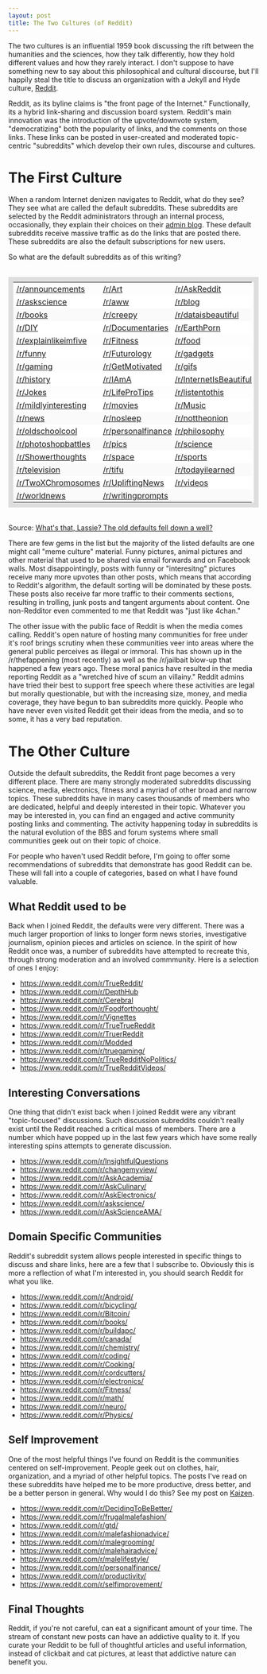 ```yaml
---
layout: post
title: The Two Cultures (of Reddit)
---
```


The two cultures is an influential 1959 book discussing the rift between the humanities and the sciences, how they talk differently, how they hold different values and how they rarely interact. I don't suppose to have something new to say about this philosophical and cultural discourse, but I'll happily steal the title to discuss an organization with a Jekyll and Hyde culture, [Reddit](http://www.reddit.com).

Reddit, as its byline claims is "the front page of the Internet." Functionally, its a hybrid link-sharing and discussion board system. Reddit's main innovation was the introduction of the upvote/downvote system, "democratizing" both the popularity of links, and the comments on those links. These links can be posted in user-created and moderated topic-centric "subreddits" which develop their own rules, discourse and cultures.

# The First Culture

When a random Internet denizen navigates to Reddit, what do they see? They see what are called the default subreddits. These subreddits are selected by the Reddit administrators through an internal process, occasionally, they explain their choices on their [admin blog](http://www.redditblog.com/). These default subreddits receive massive traffic as do the links that are posted there. These subreddits are also the default subscriptions for new users.

So what are the default subreddits as of this writing?

<table style="border-collapse: collapse; border: 10px solid #dedede; margin: 2em auto; width: 100%;"><tbody>
<tr>
<td style="padding: 3px 0px 3px 6px;"><a href="http://www.reddit.com/r/announcements" target="_blank">/r/announcements</a></td>
<td style="padding: 3px 0px 3px 6px;"><a href="http://www.reddit.com/r/Art" target="_blank">/r/Art</a></td>
<td style="padding: 3px 0px 3px 6px;"><a href="http://www.reddit.com/r/AskReddit" target="_blank">/r/AskReddit</a></td>
</tr>
<tr bgcolor="#fff" style="background-color: white;">
<td style="padding: 3px 0px 3px 6px;"><a href="http://www.reddit.com/r/askscience" target="_blank">/r/askscience</a></td>
<td style="padding: 3px 0px 3px 6px;"><a href="http://www.reddit.com/r/aww" target="_blank">/r/aww</a></td>
<td style="padding: 3px 0px 3px 6px;"><a href="http://www.reddit.com/r/blog" target="_blank">/r/blog</a></td>
</tr>
<tr bgcolor="#fafafa" style="background-color: #fafafa;">
<td style="padding: 3px 0px 3px 6px;"><a href="http://www.reddit.com/r/books" target="_blank">/r/books</a></td>
<td style="padding: 3px 0px 3px 6px;"><a href="http://www.reddit.com/r/creepy" target="_blank">/r/creepy</a></td>
<td style="padding: 3px 0px 3px 6px;"><a href="http://www.reddit.com/r/dataisbeautiful" target="_blank">/r/dataisbeautiful</a></td>
</tr>
<tr bgcolor="#fff" style="background-color: white;">
<td style="padding: 3px 0px 3px 6px;"><a href="http://www.reddit.com/r/DIY" target="_blank">/r/DIY</a></td>
<td style="padding: 3px 0px 3px 6px;"><a href="http://www.reddit.com/r/Documentaries" target="_blank">/r/Documentaries</a></td>
<td style="padding: 3px 0px 3px 6px;"><a href="http://www.reddit.com/r/EarthPorn" target="_blank">/r/EarthPorn</a></td>
</tr>
<tr>
<td style="padding: 3px 0px 3px 6px;"><a href="http://www.reddit.com/r/explainlikeimfive" target="_blank">/r/explainlikeimfive</a></td>
<td style="padding: 3px 0px 3px 6px;"><a href="http://www.reddit.com/r/Fitness" target="_blank">/r/Fitness</a></td>
<td style="padding: 3px 0px 3px 6px;"><a href="http://www.reddit.com/r/food" target="_blank">/r/food</a></td>
</tr>
<tr bgcolor="#fff" style="background-color: white;">
<td style="padding: 3px 0px 3px 6px;"><a href="http://www.reddit.com/r/funny" target="_blank">/r/funny</a></td>
<td style="padding: 3px 0px 3px 6px;"><a href="http://www.reddit.com/r/Futurology" target="_blank">/r/Futurology</a></td>
<td style="padding: 3px 0px 3px 6px;"><a href="http://www.reddit.com/r/gadgets" target="_blank">/r/gadgets</a></td>
</tr>
<tr>
<td style="padding: 3px 0px 3px 6px;"><a href="http://www.reddit.com/r/gaming" target="_blank">/r/gaming</a></td>
<td style="padding: 3px 0px 3px 6px;"><a href="http://www.reddit.com/r/GetMotivated" target="_blank">/r/GetMotivated</a></td>
<td style="padding: 3px 0px 3px 6px;"><a href="http://www.reddit.com/r/gifs" target="_blank">/r/gifs</a></td>
</tr>
<tr bgcolor="#fff" style="background-color: white;">
<td style="padding: 3px 0px 3px 6px;"><a href="http://www.reddit.com/r/history" target="_blank">/r/history</a></td>
<td style="padding: 3px 0px 3px 6px;"><a href="http://www.reddit.com/r/IAmA" target="_blank">/r/IAmA</a></td>
<td style="padding: 3px 0px 3px 6px;"><a href="http://www.reddit.com/r/InternetIsBeautiful" target="_blank">/r/InternetIsBeautiful</a></td>
</tr>
<tr >
<td style="padding: 3px 0px 3px 6px;"><a href="http://www.reddit.com/r/Jokes" target="_blank">/r/Jokes</a></td>
<td style="padding: 3px 0px 3px 6px;"><a href="http://www.reddit.com/r/LifeProTips" target="_blank">/r/LifeProTips</a></td>
<td style="padding: 3px 0px 3px 6px;"><a href="http://www.reddit.com/r/listentothis" target="_blank">/r/listentothis</a></td>
</tr>
<tr bgcolor="#fff" style="background-color: white;">
<td style="padding: 3px 0px 3px 6px;"><a href="http://www.reddit.com/r/mildlyinteresting" target="_blank">/r/mildlyinteresting</a></td>
<td style="padding: 3px 0px 3px 6px;"><a href="http://www.reddit.com/r/movies" target="_blank">/r/movies</a></td>
<td style="padding: 3px 0px 3px 6px;"><a href="http://www.reddit.com/r/Music" target="_blank">/r/Music</a></td>
</tr>
<tr bgcolor="#fafafa" style="background-color: #fafafa;">
<td style="padding: 3px 0px 3px 6px;"><a href="http://www.reddit.com/r/news" target="_blank">/r/news</a></td>
<td style="padding: 3px 0px 3px 6px;"><a href="http://www.reddit.com/r/nosleep" target="_blank">/r/nosleep</a></td>
<td style="padding: 3px 0px 3px 6px;"><a href="http://www.reddit.com/r/nottheonion" target="_blank">/r/nottheonion</a></td>
</tr>
<tr bgcolor="#fff" style="background-color: white;">
<td style="padding: 3px 0px 3px 6px;"><a href="http://www.reddit.com/r/oldschoolcool" target="_blank">/r/oldschoolcool</a></td>
<td style="padding: 3px 0px 3px 6px;"><a href="http://www.reddit.com/r/personalfinance" target="_blank">/r/personalfinance</a></td>
<td style="padding: 3px 0px 3px 6px;"><a href="http://www.reddit.com/r/philosophy" target="_blank">/r/philosophy</a></td>
</tr>
<tr bgcolor="#fafafa" style="background-color: #fafafa;">
<td style="padding: 3px 0px 3px 6px;"><a href="http://www.reddit.com/r/photoshopbattles" target="_blank">/r/photoshopbattles</a></td>
<td style="padding: 3px 0px 3px 6px;"><a href="http://www.reddit.com/r/pics" target="_blank">/r/pics</a></td>
<td style="padding: 3px 0px 3px 6px;"><a href="http://www.reddit.com/r/science" target="_blank">/r/science</a></td>
</tr>
<tr bgcolor="#fff" style="background-color: white;">
<td style="padding: 3px 0px 3px 6px;"><a href="http://www.reddit.com/r/Showerthoughts" target="_blank">/r/Showerthoughts</a></td>
<td style="padding: 3px 0px 3px 6px;"><a href="http://www.reddit.com/r/space" target="_blank">/r/space</a></td>
<td style="padding: 3px 0px 3px 6px;"><a href="http://www.reddit.com/r/sports" target="_blank">/r/sports</a></td>
</tr>
<tr bgcolor="#fafafa" style="background-color: #fafafa;">
<td style="padding: 3px 0px 3px 6px;"><a href="http://www.reddit.com/r/television" target="_blank">/r/television</a></td>
<td style="padding: 3px 0px 3px 6px;"><a href="http://www.reddit.com/r/tifu" target="_blank">/r/tifu</a></td>
<td style="padding: 3px 0px 3px 6px;"><a href="http://www.reddit.com/r/todayilearned" target="_blank">/r/todayilearned</a></td>
</tr>
<tr bgcolor="#fff" style="background-color: white;">
<td style="padding: 3px 0px 3px 6px;"><a href="http://www.reddit.com/r/TwoXChromosomes" target="_blank">/r/TwoXChromosomes</a></td>
<td style="padding: 3px 0px 3px 6px;"><a href="http://www.reddit.com/r/UpliftingNews" target="_blank">/r/UpliftingNews</a></td>
<td style="padding: 3px 0px 3px 6px;"><a href="http://www.reddit.com/r/videos" target="_blank">/r/videos</a></td>
</tr>
<tr bgcolor="#fafafa" style="background-color: #fafafa;">
<td style="padding: 3px 0px 3px 6px;"><a href="http://www.reddit.com/r/worldnews" target="_blank">/r/worldnews</a></td>
<td style="padding: 3px 0px 3px 6px;"><a href="http://www.reddit.com/r/writingprompts" target="_blank">/r/writingprompts</a></td>
<td style="padding: 3px 0px 3px 6px;"></td>
</tr>
</tbody></table>

Source: [What's that, Lassie? The old defaults fell down a well?](http://www.redditblog.com/2014/05/whats-that-lassie-old-defaults-fell.html)

There are few gems in the list but the majority of the listed defaults are one might call "meme culture" material.
Funny pictures, animal pictures and other material that used to be shared via email forwards and on Facebook walls.
Most disappointingly, posts with funny or "interesitng" pictures receive many more upvotes than other posts, which means that according to Reddit's algorithm, the default sorting will be dominated by these posts.
These posts also receive far more traffic to their comments sections, resulting in trolling, junk posts and tangent arguments about content.
One non-Redditor even commented to me that Reddit was "just like 4chan."

The other issue with the public face of Reddit is when the media comes calling.
Reddit's open nature of hosting many communities for free under it's roof brings scrutiny when these communities veer into areas where the general public perceives as illegal or immoral.
This has shown up in the /r/thefappening (most recently) as well as the /r/jailbait blow-up that happened a few years ago.
These moral panics have resulted in the media reporting Reddit as a "wretched hive of scum an villainy."
Reddit admins have tried their best to support free speech where these activities are legal but morally questionable, but with the increasing size, money, and media coverage, they have begun to ban subreddits more quickly.
People who have never even visited Reddit get their ideas from the media, and so to some, it has a very bad reputation.

# The Other Culture

Outside the default subreddits, the Reddit front page becomes a very different place. There are many strongly moderated subreddits discussing science, media, electronics, fitness and a myriad of other broad and narrow topics.
These subreddits have in many cases thousands of members who are dedicated, helpful and deeply interested in their topic.
Whatever you may be interested in, you can find an engaged and active community posting links and commenting.
The activity happening today in subreddits is the natural evolution of the BBS and forum systems where small communities geek out on their topic of choice.

For people who haven't used Reddit before, I'm going to offer some recommendations of subreddits that demonstrate has good Reddit can be.  These will fall into a couple of categories, based on what I have found valuable.

## What Reddit used to be

Back when I joined Reddit, the defaults were very different.
There was a much larger proportion of links to longer form news stories, investigative journalism, opinion pieces and articles on science.
In the spirit of how Reddit once was, a number of subreddits have attempted to recreate this, through strong moderation and an involved commmunity. Here is a selection of ones I enjoy:

- https://www.reddit.com/r/TrueReddit/
- https://www.reddit.com/r/DepthHub
- https://www.reddit.com/r/Cerebral
- https://www.reddit.com/r/Foodforthought/
- https://www.reddit.com/r/Vignettes
- https://www.reddit.com/r/TrueTrueReddit
- https://www.reddit.com/r/TruerReddit
- https://www.reddit.com/r/Modded
- https://www.reddit.com/r/truegaming/
- https://www.reddit.com/r/TrueRedditNoPolitics/
- https://www.reddit.com/r/TrueRedditVideos/

## Interesting Conversations

One thing that didn't exist back when I joined Reddit were any vibrant "topic-focused" discussions.
Such discussion subreddits couldn't really exist until the Reddit reached a critical mass of members.
There are a number which have popped up in the last few years which have some really interesting spins attempts to generate discussion.

- https://www.reddit.com/r/InsightfulQuestions
- https://www.reddit.com/r/changemyview/
- https://www.reddit.com/r/AskAcademia/
- https://www.reddit.com/r/AskCulinary/
- https://www.reddit.com/r/AskElectronics/
- https://www.reddit.com/r/askscience/
- https://www.reddit.com/r/AskScienceAMA/

## Domain Specific Communities
Reddit's subreddit system allows people interested in specific things to discuss and share links, here are a few that I subscribe to.
Obviously this is more a reflection of what I'm interested in, you should search Reddit for what you like.

- https://www.reddit.com/r/Android/
- https://www.reddit.com/r/bicycling/
- https://www.reddit.com/r/Bitcoin/
- https://www.reddit.com/r/books/
- https://www.reddit.com/r/buildapc/
- https://www.reddit.com/r/canada/
- https://www.reddit.com/r/chemistry/
- https://www.reddit.com/r/coding/
- https://www.reddit.com/r/Cooking/
- https://www.reddit.com/r/cordcutters/
- https://www.reddit.com/r/electronics/
- https://www.reddit.com/r/Fitness/
- https://www.reddit.com/r/math/
- https://www.reddit.com/r/neuro/
- https://www.reddit.com/r/Physics/

## Self Improvement
One of the most helpful things I've found on Reddit is the communities centered on self-improvement.
People geek out on clothes, hair, organization, and a myriad of other helpful topics.
The posts I've read on these subreddits have helped me to be more productive, dress better, and be a better person in general.
Why would I do this? See my post on [Kaizen](2014/09/24/kaizen/).

- https://www.reddit.com/r/DecidingToBeBetter/
- https://www.reddit.com/r/frugalmalefashion/
- https://www.reddit.com/r/gtd/
- https://www.reddit.com/r/malefashionadvice/
- https://www.reddit.com/r/malegrooming/
- https://www.reddit.com/r/malehairadvice/
- https://www.reddit.com/r/malelifestyle/
- https://www.reddit.com/r/personalfinance/
- https://www.reddit.com/r/productivity/
- https://www.reddit.com/r/selfimprovement/

## Final Thoughts
Reddit, if you're not careful, can eat a significant amount of your time.
The stream of constant new posts can have an addictive quality to it.
If you curate your Reddit to be full of thoughtful articles and useful information, instead of clickbait and cat pictures, at least that addictive nature can benefit you.
